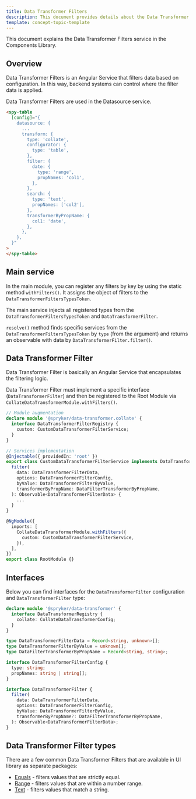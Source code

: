 ```yaml
---
title: Data Transformer Filters
description: This document provides details about the Data Transformer Filters service in the Components Library.
template: concept-topic-template
---
```


This document explains the Data Transformer Filters service in the Components Library.

## Overview

Data Transformer Filters is an Angular Service that filters data based on configuration.
In this way, backend systems can control where the filter data is applied.

Data Transformer Filters are used in the Datasource service.

```html
<spy-table
  [config]="{
    datasource: {
      ...                                                   
      transform: {
        type: 'collate',
        configurator: {
          type: 'table',
        },
        filter: {
          date: {
            type: 'range',
            propNames: 'col1',
          },
        },
        search: {
          type: 'text',
          propNames: ['col2'],
        },
        transformerByPropName: {
          col1: 'date',
        },  
      },
    },
  }"
>
</spy-table>
```

## Main service

In the main module, you can register any filters by key by using the static method `withFilters()`. It assigns the object of filters to the `DataTransformerFiltersTypesToken`.

The main service injects all registered types from the `DataTransformerFiltersTypesToken` and `DataTransformerFilter`.

`resolve()` method finds specific services from the `DataTransformerFiltersTypesToken` by `type` (from the argument) and returns an observable with data by `DataTransformerFilter.filter()`.

## Data Transformer Filter

Data Transformer Filter is basically an Angular Service that encapsulates the filtering logic.

Data Transformer Filter must implement a specific interface (`DataTransformerFilter`) and then be registered to the Root Module via `CollateDataTransformerModule.withFilters()`.

```ts
// Module augmentation
declare module '@spryker/data-transformer.collate' {
  interface DataTransformerFilterRegistry {
    custom: CustomDataTransformerFilterService;
  }
}

// Services implementation
@Injectable({ providedIn: 'root' })
export class CustomDataTransformerFilterService implements DataTransformerFilter {
  filter(
    data: DataTransformerFilterData,
    options: DataTransformerFilterConfig,
    byValue: DataTransformerFilterByValue,
    transformerByPropName: DataFilterTransformerByPropName,
  ): Observable<DataTransformerFilterData> { 
    ... 
  }
}

@NgModule({
  imports: [
    CollateDataTransformerModule.withFilters({
      custom: CustomDataTransformerFilterService,
    }),
  ],
})
export class RootModule {}
```

## Interfaces

Below you can find interfaces for the `DataTransformerFilter` configuration and `DataTransformerFilter` type:

```ts
declare module '@spryker/data-transformer' {
  interface DataTransformerRegistry {
    collate: CollateDataTransformerConfig;
  }
}

type DataTransformerFilterData = Record<string, unknown>[];
type DataTransformerFilterByValue = unknown[];
type DataFilterTransformerByPropName = Record<string, string>;

interface DataTransformerFilterConfig {
  type: string;
  propNames: string | string[];
}

interface DataTransformerFilter {
  filter(
    data: DataTransformerFilterData,
    options: DataTransformerFilterConfig,
    byValue: DataTransformerFilterByValue,
    transformerByPropName?: DataFilterTransformerByPropName,
  ): Observable<DataTransformerFilterData>;
}
```

## Data Transformer Filter types

There are a few common Data Transformer Filters that are available in UI library as separate packages:

  - [Equals](/docs/marketplace/dev/front-end/ui-components-library/data-transformers/collate/filters/equals.html) - filters values that are strictly equal.
  - [Range](/docs/marketplace/dev/front-end/ui-components-library/data-transformers/collate/filters/range.html) - filters values that are within a number range.
  - [Text](/docs/marketplace/dev/front-end/ui-components-library/data-transformers/collate/filters/text.html) - filters values that match a string.
